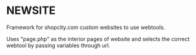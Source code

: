 NEWSITE
==================================

Framework for shopcity.com custom websites to use webtools.

Uses "page.php" as the interior pages of website and selects the correct webtool by passing variables through url. 
